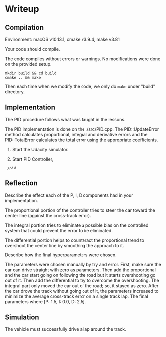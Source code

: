 # Writeup

## Compilation

Environment: macOS v10.13.1, cmake v3.9.4, make v3.81

Your code should compile.

The code compiles without errors or warnings. No modifications were done on the provided setup.

```
mkdir build && cd build
cmake .. && make
```

Then each time when we modify the code, we only do `make` under "build" directory.

## Implementation

The PID procedure follows what was taught in the lessons.

The PID implementation is done on the ./src/PID.cpp. The PID::UpdateError method calculates proportional, integral and derivative errors and the PID::TotalError calculates the total error using the appropriate coefficients.

1) Start the Udacity simulator.

2) Start PID Controller,

```
./pid
```

## Reflection

Describe the effect each of the P, I, D components had in your implementation.

The proportional portion of the controller tries to steer the car toward the center line (against the cross-track error).

The integral portion tries to eliminate a possible bias on the controlled system that could prevent the error to be eliminated.

The differential portion helps to counteract the proportional trend to overshoot the center line by smoothing the approach to it.

Describe how the final hyperparameters were chosen.

The parameters were chosen manually by try and error. First, make sure the car can drive straight with zero as parameters. Then add the proportional and the car start going on following the road but it starts overshooting go out of it. Then add the differential to try to overcome the overshooting. The integral part only moved the car out of the road; so, it stayed as zero. After the car drove the track without going out of it, the parameters increased to minimize the average cross-track error on a single track lap. The final parameters where [P: 1.5, I: 0.0, D: 2.5].

## Simulation

The vehicle must successfully drive a lap around the track.